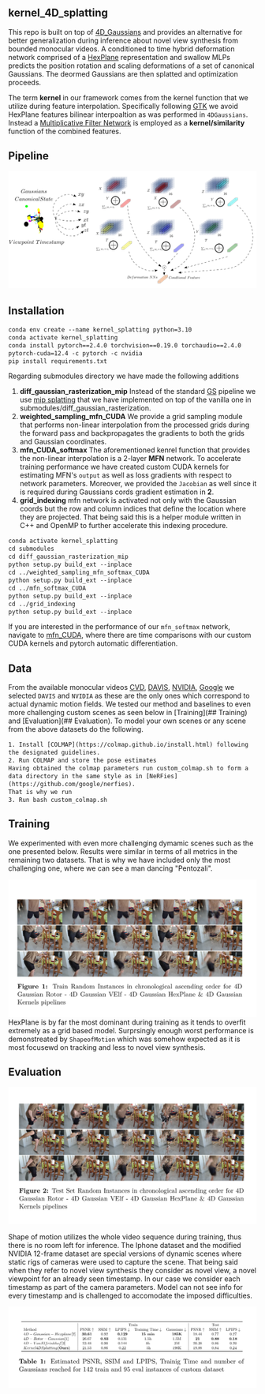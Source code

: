 ## kernel_4D_splatting

This repo is built on top of
[4D_Gaussians](https://github.com/hustvl/4DGaussians) and provides an
alternative for better generalization during inference about novel view
synthesis from bounded monocular videos.  A conditioned to time hybrid
deformation network comprised of a
[HexPlane](https://github.com/Caoang327/HexPlane) representation and swallow
MLPs predicts the position rotation and scaling deformations of a set of
canonical Gaussians. The deormed Gaussians are then splatted and optimization
proceeds.

The term **kernel** in our framework comes from the kernel function that we
utilize during feature interpolation.  Specifically following
[GTK](https://openaccess.thecvf.com/content/CVPR2024/papers/Zhao_Grounding_and_Enhancing_Grid-based_Models_for_Neural_Fields_CVPR_2024_paper.pdf)
we avoid HexPlane features bilinear interpoaltion as was performed in
`4DGaussians`.  Instead a [Multiplicative Filter
Network](https://openreview.net/forum?id=OmtmcPkkhT) is employed as a
**kernel/similarity** function of the combined features.

## Pipeline
![](./media/pipeline.png)
## Installation
```
conda env create --name kernel_splatting python=3.10
conda activate kernel_splatting
conda install pytorch==2.4.0 torchvision==0.19.0 torchaudio==2.4.0 pytorch-cuda=12.4 -c pytorch -c nvidia
pip install requirements.txt
```
Regarding submodules directory we have made the following additions
1. **diff_gaussian_rasterization_mip**
    Instead of the standard [GS](https://github.com/graphdeco-inria/gaussian-splatting) pipeline we use
    [mip splatting](https://arxiv.org/abs/2311.16493) that we have implemented on top of the vanilla one
    in submodules/diff_gaussian_rasterization.
2. **weighted_sampling_mfn_CUDA**
    We provide a grid sampling module that performs non-linear interpolation from the processed grids 
    during the forward pass and backpropagates the gradients to both the grids and Gaussian coordinates.
3. **mfn_CUDA_softmax**
    The aforementioned kenrel function that provides the non-linear interpolation is a 2-layer **MFN** network.
    To accelerate training performance we have created custom CUDA kernels for estimating MFN's  `output` as well as 
    loss gradients with respect to network parameters. Moreover, we provided the `Jacobian` as well since it is required
    during Gaussians cords gradient estimation in **2**.
4. **grid_indexing**
    mfn network is activated not only with the Gaussian coords but the row and column indices that define the location where they are projected. 
    That being said this is a helper module written in C++ and OpenMP to further accelerate this indexing procedure.
```
conda activate kernel_splatting
cd submodules
cd diff_gaussian_rasterization_mip
python setup.py build_ext --inplace
cd ../weighted_sampling_mfn_softmax_CUDA
python setup.py build_ext --inplace
cd ../mfn_softmax_CUDA
python setup.py build_ext --inplace
cd ../grid_indexing
python setup.py build_ext --inplace
```
If you are interested in the performance of our `mfn_softmax` network, navigate
to [mfn_CUDA](https://github.com/panospaschalidis/mfn_CUDA), where there are
time comparisons with our custom CUDA kernels and pytorch automatic
differentiation.

## Data 
From the available monocular videos  [CVD](https://roxanneluo.github.io/Consistent-Video-Depth-Estimation/), [DAVIS](https://davischallenge.org/), [NVIDIA](https://gorokee.github.io/jsyoon/dynamic_synth/), [Google](https://augmentedperception.github.io/deepviewvideo/) we selected `DAVIS` and `NVIDIA` as these are the only ones
which correspond to actual dynamic motion fields. We tested our method and baselines to even more challenging 
custom scenes as seen below in [Training](## Training) and [Evaluation](## Evaluation).
To model your own scenes or any scene from the above datasets do the following.
```
1. Install [COLMAP](https://colmap.github.io/install.html) following the designated guidelines.
2. Run COLMAP and store the pose estimates
Having obtained the colmap parameters run custom_colmap.sh to form a data directory in the same style as in [NeRFies](https://github.com/google/nerfies).
That is why we run
3. Run bash custom_colmap.sh
```

## Training
We experimented with even more challenging dymamic scenes such as the one presented below.
Results were similar in terms of all metrics in the remaining two datasets. That is why we have included
only the most challenging one, where we can see a man dancing "Pentozali".

![](./media/train.png)
HexPlane is by far the most dominant during training as it tends to overfit extremely as a grid based model.
Surprsingly enough worst performance is demonstreated by `ShapeofMotion` which was somehow expected as it is most focusewd on tracking and less to novel view synthesis.
## Evaluation

![](./media/test.png)

Shape of motion utilizes the whole video sequence during training, thus there
is no room left for inference.  The Iphone dataset and the modified NVIDIA
12-frame dataset are special versions of dynamic scenes where static rigs of
cameras were used to capture the scene. That being said when they refer to
novel view synthesis they consider as novel view, a novel viewpoint for an
already seen timestamp.  In our case we consider each timestamp as part of the
camera parameters. Model can not see info for every timestamp and is challenged
to accomodate the imposed difficulties.

![](./media/metrics.png)
